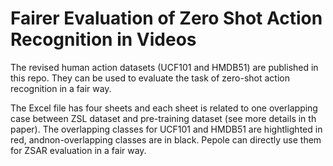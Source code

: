 # Fairer Evaluation of Zero Shot Action Recognition in Videos

The revised human action datasets (UCF101 and HMDB51) are published in this repo. They can be used to evaluate the task of zero-shot action recognition in a fair way.

The Excel file has four sheets and each sheet is related to one overlapping case between ZSL dataset and pre-training dataset (see more details in th paper). The overlapping classes for UCF101 and HMDB51 are hightlighted in red, andnon-overlapping classes are in black. Pepole can directly use them for ZSAR evaluation in a fair way.
